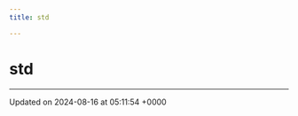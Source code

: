 ```yaml
---
title: std

---
```


# std








-------------------------------

Updated on 2024-08-16 at 05:11:54 +0000